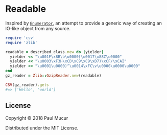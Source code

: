 # Readable

Inspired by [`Enumerator`](http://ruby-doc.org/core/Enumerator.html), an attempt to provide a generic way of creating an IO-like object from any source.

```ruby
require 'csv'
require 'zlib'

readable = described_class.new do |yielder|
  yielder << "\u001F\x8B\b\u0000[\u0017\x88Z\u0000"
  yielder << "\u0003\xF3H\xCD\xC9\xC9\xD7)\xCF/\xCAI"
  yielder << "\u0001\u0000)^\u0014\xFC\v\u0000\u0000\u0000"
end
gz_reader = Zlib::GzipReader.new(readable)

CSV(gz_reader).gets
#=> ['Hello', 'world']
```

## License

Copyright © 2018 Paul Mucur

Distributed under the MIT License.
